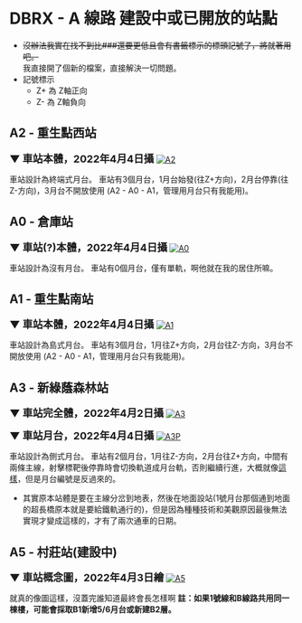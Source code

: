 # DBRX - A 線路 建設中或已開放的站點
* ~~沒辦法我實在找不到比###還要更低且會有書籤標示的標頭記號了，將就著用吧。~~  
我直接開了個新的檔案，直接解決一切問題。
* 記號標示
    * Z+ 為 Z軸正向
    * Z- 為 Z軸負向

## A2 - 重生點西站

<b><font size="4">▼ 車站本體，2022年4月4日攝</font></b> 
[![A2](https://cdn.discordapp.com/attachments/947109540262998016/960505150164852796/2022-04-04_19.38.24.png)](https://cdn.discordapp.com/attachments/947109540262998016/960505150164852796/2022-04-04_19.38.24.png)  

車站設計為終端式月台。
車站有3個月台，1月台始發(往Z+方向)，2月台停靠(往Z-方向)，3月台不開放使用
(A2 - A0 - A1，管理用月台只有我能用)。

## A0 - 倉庫站

<b><font size="4">▼ 車站(?)本體，2022年4月4日攝</font></b> 
[![A0](https://cdn.discordapp.com/attachments/947109540262998016/960505150907224134/2022-04-04_19.39.25.png)](https://cdn.discordapp.com/attachments/947109540262998016/960505150907224134/2022-04-04_19.39.25.png)  

車站設計為沒有月台。
車站有0個月台，僅有單軌，啊他就在我的居住所嘛。

## A1 - 重生點南站

<b><font size="4">▼ 車站本體，2022年4月4日攝</font></b> 
[![A1](https://cdn.discordapp.com/attachments/947109540262998016/960511412269096960/2022-04-04_20.08.49.png)](https://cdn.discordapp.com/attachments/947109540262998016/960511412269096960/2022-04-04_20.08.49.png)  

車站設計為島式月台。
車站有3個月台，1月往Z+方向，2月台往Z-方向，3月台不開放使用
(A2 - A0 - A1，管理用月台只有我能用)。

## A3 - 新綠蔭森林站

<b><font size="4">▼ 車站完全體，2022年4月2日攝</font></b> 
[![A3](https://cdn.discordapp.com/attachments/947109540262998016/959742317336604672/2022-04-02_17.11.50.png)](https://cdn.discordapp.com/attachments/947109540262998016/959742317336604672/2022-04-02_17.11.50.png)  

<b><font size="4">▼ 車站月台，2022年4月4日攝</font></b> 
[![A3P](https://cdn.discordapp.com/attachments/947109540262998016/960505152131989504/2022-04-04_19.41.26.png)](https://cdn.discordapp.com/attachments/947109540262998016/960505152131989504/2022-04-04_19.41.26.png)  

車站設計為側式月台。
車站有2個月台，1月往Z-方向，2月台往Z+方向，中間有兩條主線，射擊標靶後停靠時會切換軌道成月台軌，否則繼續行進，大概就像[這樣](https://cdn.discordapp.com/attachments/865109835066769419/957255386338050068/A3P-220326-2020.png)，但是月台編號是反過來的。  
* 其實原本站體是要在主線分岔到地表，然後在地面設站(1號月台那個通到地面的超長橋原本就是要給鐵軌通行的)，但是因為種種技術和美觀原因最後無法實現才變成這樣的，才有了兩次通車的日期。

## A5 - 村莊站(建設中)

<b><font size="4">▼ 車站概念圖，2022年4月3日繪</font></b> 
[![A5](https://cdn.discordapp.com/attachments/947109540262998016/960155090751205406/A5-220403-2032.png)](https://cdn.discordapp.com/attachments/947109540262998016/960155090751205406/A5-220403-2032.png)  

就真的像圖這樣，沒蓋完誰知道最終會長怎樣啊
**註：如果1號線和B線路共用同一棟樓，可能會採取B1新增5/6月台或新建B2層。**